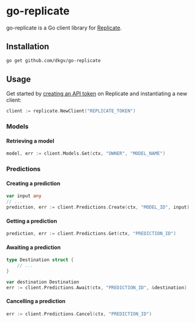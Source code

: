 # go-replicate

go-replicate is a Go client library for [Replicate](https://replicate.com).

## Installation

```bash
go get github.com/dkgv/go-replicate
```

## Usage

Get started by [creating an API token](https://replicate.com/account/api-tokens) on Replicate and instantiating a new client:

```go
client := replicate.NewClient("REPLICATE_TOKEN")
```

### Models

#### Retrieving a model

```go
model, err := client.Models.Get(ctx, "OWNER", "MODEL_NAME")
```

### Predictions

#### Creating a prediction

```go
var input any
// ...
prediction, err := client.Predictions.Create(ctx, "MODEL_ID", input)
```

#### Getting a prediction

```go
prediction, err := client.Predictions.Get(ctx, "PREDICTION_ID")
```

#### Awaiting a prediction

```go
type Destination struct {
    // ...
}

var destination Destination
err := client.Predictions.Await(ctx, "PREDICTION_ID", &destination)
```

#### Cancelling a prediction

```go
err := client.Predictions.Cancel(ctx, "PREDICTION_ID")
```
